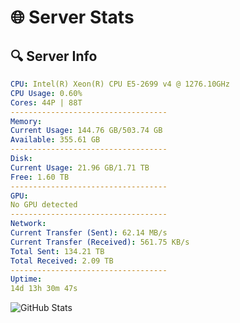 # 🌐 Server Stats
## 🔍 Server Info
```yaml
CPU: Intel(R) Xeon(R) CPU E5-2699 v4 @ 1276.10GHz
CPU Usage: 0.60%
Cores: 44P | 88T
-----------------------------------
Memory:
Current Usage: 144.76 GB/503.74 GB
Available: 355.61 GB
-----------------------------------
Disk:
Current Usage: 21.96 GB/1.71 TB
Free: 1.60 TB
-----------------------------------
GPU:
No GPU detected
-----------------------------------
Network:
Current Transfer (Sent): 62.14 MB/s
Current Transfer (Received): 561.75 KB/s
Total Sent: 134.21 TB
Total Received: 2.09 TB
-----------------------------------
Uptime:
14d 13h 30m 47s
```
![GitHub Stats](https://img.shields.io/badge/Updated-2025-02-22_12:14:05-blue)